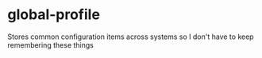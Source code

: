 # global-profile
Stores common configuration items across systems so I don't have to keep remembering these things
